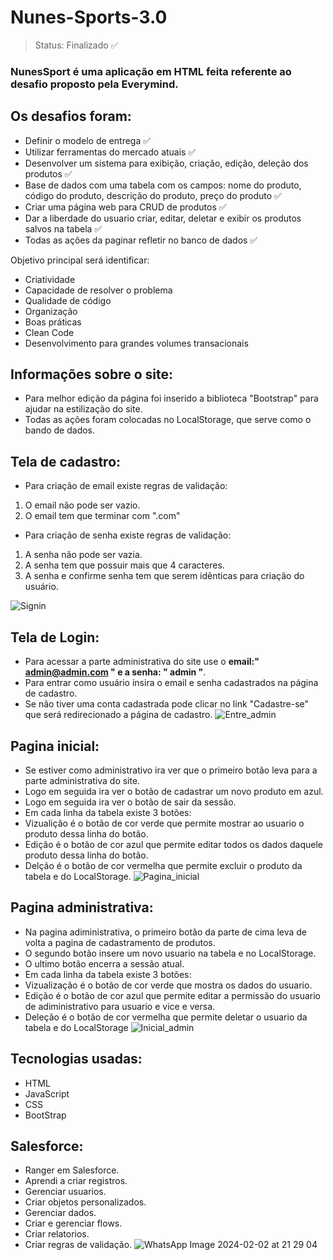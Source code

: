 # Nunes-Sports-3.0

> Status: Finalizado ✅

### NunesSport é uma aplicação em HTML feita referente ao desafio proposto pela Everymind.

## Os desafios foram:

+ Definir o modelo de entrega ✅
+ Utilizar ferramentas do mercado atuais ✅
+ Desenvolver um sistema para exibição, criação, edição, deleção dos produtos ✅
+ Base de dados com uma tabela com os campos: nome do produto, código do produto, descrição do produto, preço do produto ✅
+ Criar uma página web para CRUD de produtos ✅
+ Dar a liberdade do usuario criar, editar, deletar e exibir os produtos salvos na tabela ✅
+ Todas as ações da paginar refletir no banco de dados ✅

Objetivo principal será identificar:

+ Criatividade
+ Capacidade de resolver o problema
+ Qualidade de código
+ Organização
+ Boas práticas
+ Clean Code
+ Desenvolvimento para grandes volumes transacionais

## Informações sobre o site:

* Para melhor edição da página foi inserido a biblioteca "Bootstrap" para ajudar na estilização do site.
* Todas as ações foram colocadas no LocalStorage, que serve como o bando de dados.

## Tela de cadastro:

* Para criação de email existe regras de validação:
1) O email não pode ser vazio.
2) O email tem que terminar com ".com"
* Para criação de senha existe regras de validação:
1) A senha não pode ser vazia.
2) A senha tem que possuir mais que 4 caracteres.
3) A senha e confirme senha tem que serem idênticas para criação do usuário.

![Signin](https://github.com/Freitas-gui/Calisthenics-Movements/assets/145817464/c51e4e1f-fcc1-43c4-9636-c6f9b9c828b2)
 
## Tela de Login:

* Para acessar a parte administrativa do site use o **email:" admin@admin.com " e a senha: " admin "**.
* Para entrar como usuário insira o email e senha cadastrados na página de cadastro.
* Se não tiver uma conta cadastrada pode clicar no link "Cadastre-se" que será redirecionado a página de cadastro.
![Entre_admin](https://github.com/Freitas-gui/Calisthenics-Movements/assets/145817464/2e1ac758-ec63-4d52-9e05-93661614f2dc)

## Pagina inicial:

* Se estiver como administrativo ira ver que o primeiro botão leva para a parte administrativa do site.
* Logo em seguida ira ver o botão de cadastrar um novo produto em azul.
* Logo em seguida ira ver o botão de sair da sessão.
* Em cada linha da tabela existe 3 botões:
* Vizualição é o botão de cor verde que permite mostrar ao usuario o produto dessa linha do botão.
* Edição é o botão de cor azul que permite editar todos os dados daquele produto dessa linha do botão.
* Delção é o botão de cor vermelha que permite excluir o produto da tabela e do LocalStorage.
  ![Pagina_inicial](https://github.com/Freitas-gui/Calisthenics-Movements/assets/145817464/00d926c8-76aa-405b-8c59-1bbe669b16dd)


## Pagina administrativa: 

* Na pagina adiministrativa, o primeiro botão da parte de cima leva de volta a pagina de cadastramento de produtos.
* O segundo botão insere um novo usuario na tabela e no LocalStorage.
* O ultimo botão encerra a sessão atual.
* Em cada linha da tabela existe 3 botões:
* Vizualização é o botão de cor verde que mostra os dados do usuario.
* Edição é o botão de cor azul que permite editar a permissão do usuario de adiministrativo para usuario e vice e versa.
* Deleção é o botão de cor vermelha que permite deletar o usuario da tabela e do LocalStorage
 ![Inicial_admin](https://github.com/Freitas-gui/Calisthenics-Movements/assets/145817464/27b33bbf-6003-4f35-8c61-4f2525d71e17)


## Tecnologias usadas:

* HTML
* JavaScript
* CSS
* BootStrap

## Salesforce:
* Ranger em Salesforce.
* Aprendi a criar registros.
* Gerenciar usuarios.
* Criar objetos personalizados.
* Gerenciar dados.
* Criar e gerenciar flows.
* Criar relatorios.
* Criar regras de validação.
![WhatsApp Image 2024-02-02 at 21 29 04](https://github.com/Nnunes55/Nunes-Sports-3.0/assets/145817464/59002b81-363f-4234-b691-fde61d63e304)
